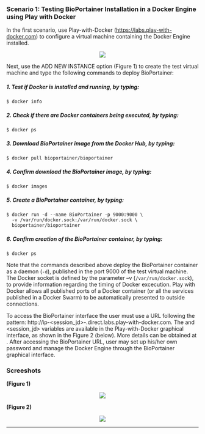 ### Scenario 1: Testing BioPortainer Installation in a Docker Engine using Play with Docker

In the first scenario, use Play-with-Docker (https://labs.play-with-docker.com) to configure a virtual machine containing the Docker Engine installed. 

<p align="center"><img src="https://raw.githubusercontent.com/LaBiOS/BioPortainer/master/images/labs/l1.png"></p>


Next, use the ADD NEW INSTANCE option (Figure 1) to create the test virtual machine and type the following commands to deploy BioPortainer:

##### 1. Test if Docker is installed and running, by typing:

```
$ docker info
```

##### 2. Check if there are Docker containers being executed, by typing: 

```
$ docker ps
```

##### 3. Download BioPortainer image from the Docker Hub, by typing: 

```
$ docker pull bioportainer/bioportainer
```

##### 4. Confirm download the BioPortainer image, by typing:

```
$ docker images
```

##### 5. Create a BioPortainer container, by typing:

```
$ docker run -d --name BioPortainer -p 9000:9000 \
  -v /var/run/docker.sock:/var/run/docker.sock \
  bioportainer/bioportainer
```

##### 6. Confirm creation of the BioPortainer container, by typing:

```
$ docker ps
```


Note that the commands described above deploy the BioPortainer container as a daemon (`-d`), published in the port 9000 of the test virtual machine. The Docker socket is defined by the parameter  –v (`/var/run/docker.sock`), to provide information regarding the timing of Docker excecution. Play with Docker allows all published ports of a Docker container (or all the services published in a Docker Swarm) to be automatically presented to outside connections. 


To access the BioPortainer interface the user must use a URL following the pattern: http://ip<ip-separated-by-hifen>-<session_jd>-<port>.direct.labs.play-with-docker.com. The <ip-separated-by-hifen> and <session_jd> variables are available in the Play-with-Docker graphical interface, as shown in the Figure 2 (below). More details can be obtained at . After accessing the BioPortainer URL, user may set up his/her own password and manage the Docker Engine through the BioPortainer graphical interface.


### Screeshots

**(Figure 1)**
<p align="center"><img src="https://raw.githubusercontent.com/LaBiOS/BioPortainer/master/images/labs/l4.png"></p>

**(Figure 2)**
<p align="center"><img src="https://raw.githubusercontent.com/LaBiOS/BioPortainer/master/images/labs/l3.png"></p>




---
